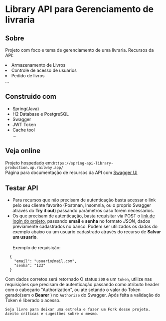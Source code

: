 # Library API para Gerenciamento de livraria


## Sobre
Projeto com foco e tema de gerenciamento de uma livraria.  Recursos da API: <br>
<li>Armazenamento de Livros</li>
<li>Controle de acesso de usuarios</li>
<li>Pedido de livros</li>
...

## Construido com
  <ul>
      <li>Spring(Java)</li>
      <li>H2 Database e PostgreSQL</li>
      <li>Swagger</li>
      <li>JWT Token</li>
      <li>Cache tool</li>
...
 </ul>

## Veja online

Projeto hospedado em:`https://spring-api-library-production.up.railway.app/`
<br>Página para documentação de recursos da API com [Swagger UI](https://spring-api-library-production.up.railway.app/api/swagger-ui/index.html)

## Testar API
- Para recursos que não precisam de autenticação basta acessar o link pelo seu cliente favorito (Postman, Insomnia, ou o proprio Swagger através do **Try it out**) passando parâmetros caso forem necessarios.
- Os que precisam de autenticação, basta requisitar via POST o [link de login do projeto](https://spring-api-library-production.up.railway.app/api/login), passando **email** 
e **senha** no formato _JSON_, dados previamente cadastrados no banco. Podem ser utilizados os dados do exemplo abaixo ou um usuario cadastrado através do recurso de **Salvar um usuario**.
<br/><br/>
  Exemplo de requisição:
``` 
  {
    "email": "usuario@mail.com",
    "senha": "123"
  } 
```

Com dados corretos será retornado O status `200` e um `token`, utilize nas requisições que precisam de autenticação passando como atributo header com o cabeçario "Authorization", ou até setando o valor do Token gerado(sem o **Bearer** ) no `Authorize` do Swagger. Após feita a validação do Token é liberado o acesso.


`Seja livre para deixar uma estrela e fazer um Fork desse projeto. Aceito críticas e sugestões sobre o mesmo.`






